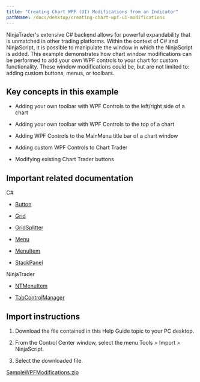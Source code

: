 ```yaml
---
title: "Creating Chart WPF (UI) Modifications from an Indicator"
pathName: /docs/desktop/creating-chart-wpf-ui-modifications
---
```


NinjaTrader's extensive C# backend allows for powerful expandability that is unmatched in other trading platforms. Within the context of C# and NinjaScript, it is possible to manipulate the window in which the NinjaScript is added. This example demonstrates how chart window modifications can be performed to add your own WPF controls to your chart for custom functionality. These window modifications could be, but are not limited to: adding custom buttons, menus, or toolbars.

## Key concepts in this example

- Adding your own toolbar with WPF Controls to the left/right side of a chart

- Adding your own toolbar with WPF Controls to the top of a chart

- Adding WPF Controls to the MainMenu title bar of a chart window

- Adding custom WPF Controls to Chart Trader

- Modifying existing Chart Trader buttons

## Important related documentation

C#

- [Button](https://docs.microsoft.com/en-us/dotnet/api/system.windows.controls.button?view=netframework-4.8)

- [Grid](https://docs.microsoft.com/en-us/dotnet/api/system.windows.controls.grid?view=netframework-4.8)

- [GridSplitter](https://docs.microsoft.com/en-us/dotnet/api/system.windows.controls.gridsplitter?view=netframework-4.8)

- [Menu](https://docs.microsoft.com/en-us/dotnet/api/system.windows.controls.menu?view=netframework-4.8)

- [MenuItem](https://docs.microsoft.com/en-us/dotnet/api/system.windows.controls.menuitem?view=netframework-4.8)

- [StackPanel](https://docs.microsoft.com/en-us/dotnet/api/system.windows.controls.stackpanel?view=netframework-4.8)

NinjaTrader

- [NTMenuItem](/docs/desktop/ntmenuitem)

- [TabControlManager](/docs/desktop/tabcontrolmanager)

## Import instructions

1. Download the file contained in this Help Guide topic to your PC desktop.

2. From the Control Center window, select the menu Tools > Import > NinjaScript.

3. Select the downloaded file.

[SampleWPFModifications.zip](https://ninjatrader.com/support/helpGuides/nt8/samples/SampleWPFModifications.zip)

